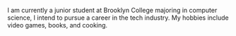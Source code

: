 I am currently a junior student at Brooklyn College majoring in computer science, I intend to pursue a career in the tech industry. My hobbies include video games, books, and cooking.

